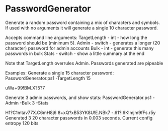 # PasswordGenerator
Generate a random password containing a mix of characters and symbols.
If used with no arguments it will generate a single 10 character password.

Accepts command line arguments:
TargetLength - int - how long the password should be (minimum 5).
Admin - switch - generates a longer (20 character) password for admin accounts
Bulk - int - generate this many passwords in bulk
Stats - switch - show a little summary at the end

Note that TargetLength overrules Admin.
Passwords generated are pipeable

Examples:
Generate a single 15 character password:
  PasswordGenerator.ps1 -TargetLength 15
  
  uWa+99!BM.X?5?7

Generate 3 admin passwords, and show stats:
  PasswordGenerator.ps1 -Admin -Bulk 3 -Stats
  
  H1?C1mtav77X.C6mH8j6
  8+xQ?xB53YK8U!E.NBk7
  -.61?!6K!mjm9fFs.r5y
  Generated 3 20 character passwords in 0.003 seconds. Current config entropy 120 bits
